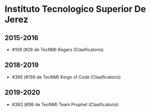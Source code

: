 # Instituto Tecnologico Superior De Jerez

## 2015-2016

- #108 (#28 de TecNM) Rogers (Clasificatorio)

## 2018-2019

- #395 (#159 de TecNM) Kings of Code (Clasificatorio)

## 2019-2020

- #382 (#98 de TecNM) Team Prophet (Clasificatorio)


